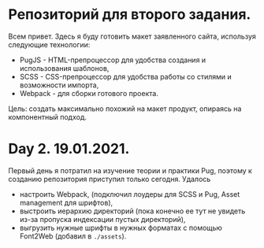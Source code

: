# Репозиторий для второго задания.

Всем привет. Здесь я буду готовить макет заявленного сайта, используя следующие технологии:
- PugJS - HTML-препроцессор для удобства создания и использования шаблонов,
- SCSS - CSS-препроцессор для удобства работы со стилями и возможности импорта,
- Webpack - для сборки готового проекта.

Цель: создать максимально похожий на макет продукт, опираясь на компонентный подход. 

# Day 2. 19.01.2021.
Первый день я потратил на изучение теории и практики Pug, поэтому к созданию репозитория приступил только сегодня.
Удалось 
  - настроить Webpack, (подключил лоудеры для SCSS и Pug, Asset management для шрифтов),
  - выстроить иерархию директорий (пока конечно ее тут не увидеть из-за пропуска индексации пустых директорий),
  - выгрузить нужные шрифты в нужных форматах с помощью Font2Web (добавил в `./assets`).
